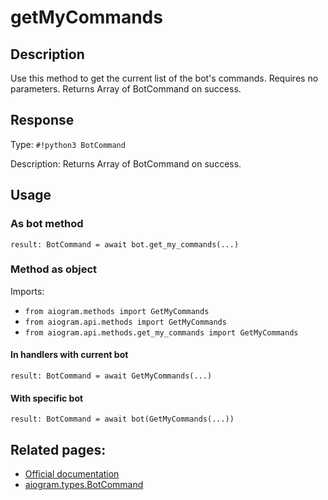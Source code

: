 # getMyCommands

## Description

Use this method to get the current list of the bot's commands. Requires no parameters. Returns Array of BotCommand on success.




## Response

Type: `#!python3 BotCommand`

Description: Returns Array of BotCommand on success.


## Usage

### As bot method

```python3
result: BotCommand = await bot.get_my_commands(...)
```

### Method as object

Imports:

- `from aiogram.methods import GetMyCommands`
- `from aiogram.api.methods import GetMyCommands`
- `from aiogram.api.methods.get_my_commands import GetMyCommands`

#### In handlers with current bot
```python3
result: BotCommand = await GetMyCommands(...)
```

#### With specific bot
```python3
result: BotCommand = await bot(GetMyCommands(...))
```



## Related pages:

- [Official documentation](https://core.telegram.org/bots/api#getmycommands)
- [aiogram.types.BotCommand](../types/bot_command.md)
